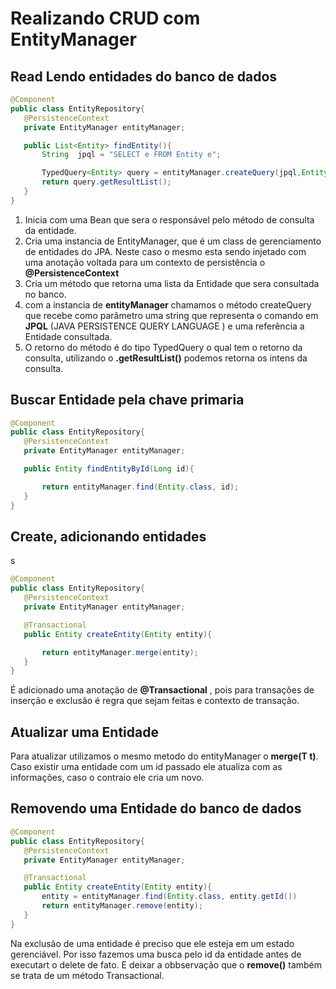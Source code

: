 # Realizando CRUD com EntityManager

## Read Lendo entidades do banco de dados
 ~~~ java
@Component
public class EntityRepository{
    @PersistenceContext
    private EntityManager entityManager;

    public List<Entity> findEntity(){
        String  jpql = "SELECT e FROM Entity e";

        TypedQuery<Entity> query = entityManager.createQuery(jpql,Entity.class);
        return query.getResultList();
    }
}
 ~~~

 1. Inicia com uma Bean que sera o responsável pelo método de consulta da entidade.
 2. Cria uma instancia de EntityManager, que é um class de gerenciamento de entidades do JPA.
 Neste caso o mesmo esta sendo injetado com uma anotação voltada para um contexto de 
 persistência o **@PersistenceContext**
 3. Cria um método que retorna uma lista da Entidade que sera consultada no banco.
 4. com a instancia de **entityManager** chamamos o método createQuery que recebe como parâmetro
 uma string que representa o comando em **JPQL** (JAVA PERSISTENCE QUERY LANGUAGE ) e uma
 referência a Entidade consultada.
 5. O retorno do método é do tipo TypedQuery o qual tem o retorno da consulta, utilizando o 
 **.getResultList()** podemos retorna os intens da consulta.

 ## Buscar Entidade pela chave primaria

 ~~~ java
@Component
public class EntityRepository{
    @PersistenceContext
    private EntityManager entityManager;

    public Entity findEntityById(Long id){

        return entityManager.find(Entity.class, id);
    }
}
 ~~~


## Create, adicionando entidades
s
 ~~~ java
@Component
public class EntityRepository{
    @PersistenceContext
    private EntityManager entityManager;

    @Transactional
    public Entity createEntity(Entity entity){

        return entityManager.merge(entity);
    }
}
 ~~~

 É adicionado uma anotação de **@Transactional** , pois para transações de inserção e exclusão 
 é regra que sejam feitas e contexto de transação.

## Atualizar uma Entidade 

Para atualizar utilizamos o mesmo metodo do entityManager o **merge(T t)**.
Caso existir uma entidade com um id passado ele atualiza com as informações,
caso o contraio ele cria um novo.  

## Removendo uma Entidade do banco de dados

 ~~~ java
@Component
public class EntityRepository{
    @PersistenceContext
    private EntityManager entityManager;

    @Transactional
    public Entity createEntity(Entity entity){
        entity = entityManager.find(Entity.class, entity.getId())
        return entityManager.remove(entity);
    }
}
 ~~~

 Na  exclusão de uma entidade é preciso que ele esteja em um estado gerenciável.
 Por isso fazemos uma busca pelo id da entidade antes de executart o delete de 
 fato. E deixar a obbservação que o **remove()** também se trata de um método
 Transactional.
